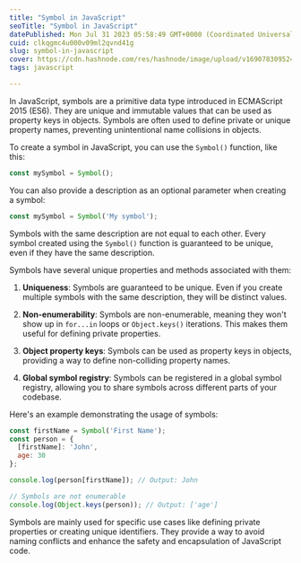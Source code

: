 ```yaml
---
title: "Symbol in JavaScript"
seoTitle: "Symbol in JavaScript"
datePublished: Mon Jul 31 2023 05:58:49 GMT+0000 (Coordinated Universal Time)
cuid: clkqgmc4u000v09ml2qvnd41g
slug: symbol-in-javascript
cover: https://cdn.hashnode.com/res/hashnode/image/upload/v1690783095249/78459223-8080-4160-8f26-9e625ff27953.png
tags: javascript

---
```


In JavaScript, symbols are a primitive data type introduced in ECMAScript 2015 (ES6). They are unique and immutable values that can be used as property keys in objects. Symbols are often used to define private or unique property names, preventing unintentional name collisions in objects.

To create a symbol in JavaScript, you can use the `Symbol()` function, like this:

```javascript
const mySymbol = Symbol();
```

You can also provide a description as an optional parameter when creating a symbol:

```javascript
const mySymbol = Symbol('My symbol');
```

Symbols with the same description are not equal to each other. Every symbol created using the `Symbol()` function is guaranteed to be unique, even if they have the same description.

Symbols have several unique properties and methods associated with them:

1. **Uniqueness**: Symbols are guaranteed to be unique. Even if you create multiple symbols with the same description, they will be distinct values.
    
2. **Non-enumerability**: Symbols are non-enumerable, meaning they won't show up in `for...in` loops or `Object.keys()` iterations. This makes them useful for defining private properties.
    
3. **Object property keys**: Symbols can be used as property keys in objects, providing a way to define non-colliding property names.
    
4. **Global symbol registry**: Symbols can be registered in a global symbol registry, allowing you to share symbols across different parts of your codebase.
    

Here's an example demonstrating the usage of symbols:

```javascript
const firstName = Symbol('First Name');
const person = {
  [firstName]: 'John',
  age: 30
};

console.log(person[firstName]); // Output: John

// Symbols are not enumerable
console.log(Object.keys(person)); // Output: ['age']
```

Symbols are mainly used for specific use cases like defining private properties or creating unique identifiers. They provide a way to avoid naming conflicts and enhance the safety and encapsulation of JavaScript code.